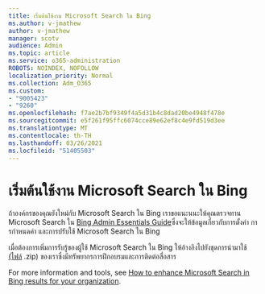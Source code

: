 ```yaml
---
title: เริ่มต้นใช้งาน Microsoft Search ใน Bing
ms.author: v-jmathew
author: v-jmathew
manager: scotv
audience: Admin
ms.topic: article
ms.service: o365-administration
ROBOTS: NOINDEX, NOFOLLOW
localization_priority: Normal
ms.collection: Adm_O365
ms.custom:
- "9005423"
- "9260"
ms.openlocfilehash: f7ae2b7bf9349f4a5d31b4c8dad20be4948f478e
ms.sourcegitcommit: e5f261f95ffc6074cce89e62ef8c4e9fd519d3ee
ms.translationtype: MT
ms.contentlocale: th-TH
ms.lasthandoff: 03/26/2021
ms.locfileid: "51405503"
---
```

# <a name="get-started-with-microsoft-search-in-bing"></a>เริ่มต้นใช้งาน Microsoft Search ใน Bing

ถ้าองค์กรของคุณยังใหม่กับ Microsoft Search ใน Bing เราขอแนะนนะให้คุณตรวจทาน Microsoft Search ใน [Bing Admin Essentials Guide](https://go.microsoft.com/fwlink/p/?linkid=2127979)ซึ่งจะให้ข้อมูลเกี่ยวกับการตั้งค่า การกําหนดค่า และการปรับใช้ Microsoft Search ใน Bing

เมื่อต้องการเพิ่มการรับรู้ของผู้ใช้ Microsoft Search ใน Bing ให้อ้างอิงไปยังชุดการนํามาใช้ [(ไฟล์](https://go.microsoft.com/fwlink/p/?LinkID=2114710) .zip) ของเราซึ่งมีทรัพยากรการฝึกอบรมและการติดต่อสื่อสาร

For more information and tools, see [How to enhance Microsoft Search in Bing results for your organization](https://go.microsoft.com/fwlink/?linkid=2152022).
